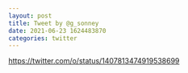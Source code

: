 ```yaml
--- 
layout: post 
title: Tweet by @g_sonney 
date: 2021-06-23 1624483870 
categories: twitter 
--- 
```

https://twitter.com/o/status/1407813474919538699